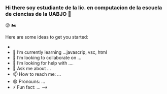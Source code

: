 ### Hi there soy estudiante de la lic. en computacion de la escuela de ciencias de la UABJO 👋
:stuck_out_tongue:
🏍️

Here are some ideas to get you started:

- 
- 🌱 I’m currently learning ...javascrip, vsc, html
- 👯 I’m looking to collaborate on ...
- 🤔 I’m looking for help with ....
- 💬 Ask me about ...
- 📫 How to reach me: ...
- 😄 Pronouns: ...
- ⚡ Fun fact: ...
-->
